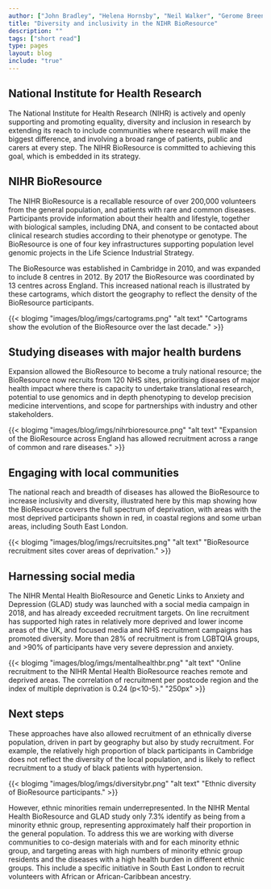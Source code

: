```yaml
---
author: ["John Bradley", "Helena Hornsby", "Neil Walker", "Gerome Breen"]
title: "Diversity and inclusivity in the NIHR BioResource"
description: ""
tags: ["short read"]
type: pages
layout: blog
include: "true"
---
```


## National Institute for Health Research

The National Institute for Health Research (NIHR) is actively and openly supporting and promoting equality, diversity and inclusion in research by extending its reach to include communities where research will make the biggest difference, and involving a broad range of patients, public and carers at every step. The NIHR BioResource is committed to achieving this goal, which is embedded in its strategy.

## NIHR BioResource

The NIHR BioResource is a recallable resource of over 200,000 volunteers from the general population, and patients with rare and common diseases. Participants provide information about their health and lifestyle, together with biological samples, including DNA, and consent to be contacted about clinical research studies according to their phenotype or genotype. The BioResource is one of four key infrastructures supporting population level genomic projects in the Life Science Industrial Strategy.

The BioResource was established in Cambridge in 2010, and was expanded to include 8 centres in 2012. By 2017 the BioResource was coordinated by 13 centres across England. This increased national reach is illustrated by these cartograms, which distort the geography to reflect the density of the BioResource participants.

{{< blogimg "images/blog/imgs/cartograms.png" "alt text" "Cartograms show the evolution of the BioResource over the last decade." >}}

## Studying diseases with major health burdens

Expansion allowed the BioResource to become a truly national resource; the BioResource now recruits from 120 NHS sites, prioritising diseases of major health impact where there is capacity to undertake translational research, potential to use genomics and in depth phenotyping to develop precision medicine interventions, and scope for partnerships with industry and other stakeholders.

{{< blogimg "images/blog/imgs/nihrbioresource.png" "alt text" "Expansion of the BioResource across England has allowed recruitment across a range of common and rare diseases." >}}

## Engaging with local communities

The national reach and breadth of diseases has allowed the BioResource to increase inclusivity and diversity, illustrated here by this map showing how the BioResource covers the full spectrum of deprivation, with areas with the most deprived participants shown in red, in coastal regions and some urban areas, including South East London.

{{< blogimg "images/blog/imgs/recruitsites.png" "alt text" "BioResource recruitment sites cover areas of deprivation." >}}

## Harnessing social media

The NIHR Mental Health BioResource and Genetic Links to Anxiety and Depression (GLAD) study was launched with a social media campaign in 2018, and has already exceeded recruitment targets. On line recruitment has supported high rates in relatively more deprived and lower income areas of the UK, and focused media and NHS recruitment campaigns has promoted diversity. More than 28% of recruitment is from LGBTQIA groups, and >90% of participants have very severe depression and anxiety.

{{< blogimg "images/blog/imgs/mentalhealthbr.png" "alt text" "Online recruitment to the NIHR Mental Health BioResource reaches remote and deprived areas. The correlation of recruitment per postcode region and the index of multiple deprivation is 0.24 (p<10-5)." "250px" >}}

## Next steps

These approaches have also allowed recruitment of an ethnically diverse population, driven in part by geography but also by study recruitment. For example, the relatively high proportion of black participants in Cambridge does not reflect the diversity of the local population, and is likely to reflect recruitment to a study of black patients with hypertension.

{{< blogimg "images/blog/imgs/diversitybr.png" "alt text" "Ethnic diversity of BioResource participants." >}}

However, ethnic minorities remain underrepresented. In the NIHR Mental Health BioResource and GLAD study only 7.3% identify as being from a minority ethnic group, representing approximately half their proportion in the general population. To address this we are working with diverse communities to co-design materials with and for each minority ethnic group, and targeting areas with high numbers of minority ethnic group residents and the diseases with a high health burden in different ethnic groups. This include a specific initiative in South East London to recruit volunteers with African or African-Caribbean ancestry.
